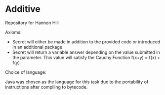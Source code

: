 # Additive
Repository for Hannon Hill

Axioms:

- Secret will either be made in addition to the provided code or introduced in an additional package
- Secret will return a variable answer depending on the value submitted in the parameter. This value will satisfy the Cauchy Function f(x+y) = f(x) + f(y)


Choice of language:

Java was chosen as the language for this task due to the portability of instructions after compiling to bytecode.

